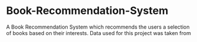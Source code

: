 # Book-Recommendation-System
A Book Recommendation System which recommends the users a selection of books based on their interests.  Data used for this project was taken from
